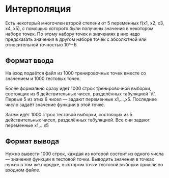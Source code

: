 # Интерполяция

Есть некоторый многочлен второй степени от 5 переменных f(x1, x2, x3, x4, x5), с помощью которого были получены значения в некотором наборе точек. По этому набору точек и значениях в них надо предсказать значения в другом наборе точек с абсолютной или относительной точностью 10^−6.

## Формат ввода
На вход подаётся файл из 1000 тренировочных точек вместе со значением и 1000 тестовых точек.

Более формально сразу идёт 1000 строк тренировочной выборки, состоящих из 6 действительных чисел, разделённых табуляцией '\t'. Первые 5 из этих 6 чисел — задают переменные x1,…,x5. Последнее число задаёт значение функции в этой точке.

Затем идёт 1000 строк тестовой выборки, состоящих из 5 действительных чисел, разделённых табуляцией. Все они задают переменные x1,…x5

## Формат вывода
Нужно вывести 1000 строк, каждая из которой состоит из одного числа — значения функции в тестовой точки. Выводить значения в точках нужно в том же порядке, в котором точки тестовой выборки пришли во входном файле.